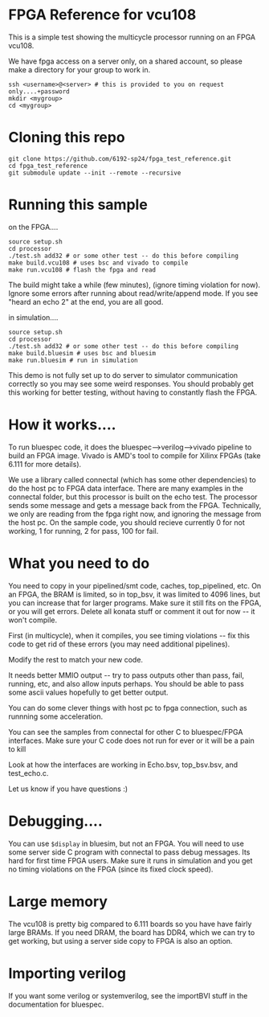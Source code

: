# FPGA Reference for vcu108

This is a simple test showing the multicycle processor running on an FPGA vcu108.

We have fpga access on a server only, on a shared account, so please make a directory for your group to work in.
```
ssh <username>@<server> # this is provided to you on request only....+password
mkdir <mygroup>
cd <mygroup>
```

# Cloning this repo
```
git clone https://github.com/6192-sp24/fpga_test_reference.git
cd fpga_test_reference
git submodule update --init --remote --recursive
```

# Running this sample
on the FPGA....
```
source setup.sh
cd processor
./test.sh add32 # or some other test -- do this before compiling
make build.vcu108 # uses bsc and vivado to compile
make run.vcu108 # flash the fpga and read
```
The build might take a while (few minutes),  (ignore timing violation for now). Ignore some errors after running about read/write/append mode. If you see "heard an echo 2" at the end, you are all good.

in simulation....
```
source setup.sh
cd processor
./test.sh add32 # or some other test -- do this before compiling
make build.bluesim # uses bsc and bluesim
make run.bluesim # run in simulation
```
This demo is not fully set up to do server to simulator communication correctly so you may see some weird responses. You should probably get this working for better testing, without having to constantly flash the FPGA.

# How it works....

To run bluespec code, it does the bluespec-->verilog-->vivado pipeline to build an FPGA image. Vivado is AMD's tool to compile for Xilinx FPGAs (take 6.111 for more details).

We use a library called connectal (which has some other dependencies) to do the host pc to FPGA data interface. There are many examples in the connectal folder, but this processor is built on the echo test. The processor sends some message and gets a message back from the FPGA. Technically, we only are reading from the fpga right now, and ignoring the message from the host pc. On the sample code, you should recieve currently 0 for not working, 1 for running, 2 for pass, 100 for fail.


# What you need to do

You need to copy in your pipelined/smt code, caches, top_pipelined, etc. On an FPGA, the BRAM is limited, so in top_bsv, it was limited to 4096 lines, but you can increase that for larger programs. Make sure it still fits on the FPGA, or you will get errors. Delete all konata stuff or comment it out for now -- it won't compile.

First (in multicycle), when it compiles, you see timing violations -- fix this code to get rid of these errors (you may need additional pipelines). 

Modify the rest to match your new code.

It needs better MMIO output -- try to pass outputs other than pass, fail, running, etc, and also allow inputs perhaps. You should be able to pass some ascii values hopefully to get better output.

You can do some clever things with host pc to fpga connection, such as runnning some acceleration.

You can see the samples from connectal for other C to bluespec/FPGA interfaces. Make sure your C code does not run for ever or it will be a pain to kill

Look at how the interfaces are working in Echo.bsv, top_bsv.bsv, and test_echo.c.

Let us know if you have questions :)

# Debugging....

You can use `$display` in bluesim, but not an FPGA. You will need to use some server side C program with connectal to pass debug messages. Its hard for first time FPGA users. Make sure it runs in simulation and you get no timing violations on the FPGA (since its fixed clock speed).

# Large memory

The vcu108 is pretty big compared to 6.111 boards so you have have fairly large BRAMs. If you need DRAM, the board has DDR4, which we can try to get working, but using a server side copy to FPGA is also an option.

# Importing verilog

If you want some verilog or systemverilog, see the importBVI stuff in the documentation for bluespec.
